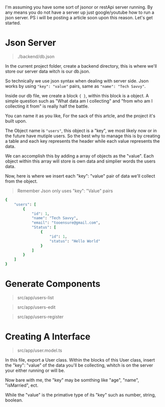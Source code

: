 I'm assuming you have some sort of jsonor or restApi server running.
By any means you do not have a server up just google/youtube how to run a json server.
PS i will be posting a article soon upon this reason.
Let's get started.


# Json Server

> ./backend/db.json

In the current project folder, create a backend directory, this is where we'll store our server data witch is our db.json.

So technically we use json syntax when dealing with server side.
Json works by using ```"key": "value"``` pairs, same as ```"name": "Tech Savvy"```.

Inside our db file, we create a block ```{ }```, within this block is a object.
A simple question such as "What data am I collecting" and "from who am I collecting it from" is really half the battle.

You can name it as you like,
For the sack of this artcle, and the project it's built upon.

The Object name is ```"users"```, this object is a "key", we most likely now or in the future have mutiple users. 
So the best why to manage this is by creating a table and each key represents the header while each value represents the data.

We can accomplish this by adding a array of objects as the "value".
Each object within this array will store is own data and simplier words the users data. 

Now, here is where we insert each "key": "value" pair of data we'll collect from the object.

> Remember Json only uses "key": "Value" pairs
```ruby
{
    "users": [
        {
            "id": 1,
            "name": "Tech Savvy",
            "email": "tooensure@gmail.com",
            "Status": [
                {
                    "id": 1,
                    "status": "Hello World"
                }
            ]
        }
    ]
}
```

# Generate Components

> src/app/users-list

> src/app/users-edit

> src/app/users-register




# Creating A Interface

> src/app/user.model.ts

In this file, export a User class.
Within the blocks of this User class, insert the "key": "value" of the data you'll be collecting, whitch is on the server your either running or will be.

Now bare with me, the "key" may be somthing like "age", "name", "isMarried", ect.

While the "value" is the primative type of its "key" such as number, string, boolean.





```
```